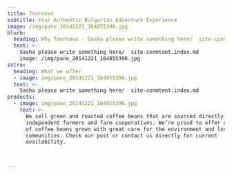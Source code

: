 ```yaml
---
title: Tournovo
subtitle: Your Authentic Bulgarian Adventure Experience
image: /img/pano_20141221_164855396.jpg
blurb:
  heading: Why Tournovo - Sasha please write something here/  site-conmtent.index.md?
  text: >-
    Sasha please write something here/  site-conmtent.index.md
    image: /img/pano_20141221_164855396.jpg
intro:
  heading: What we offer
  - image: img/pano_20141221_164855396.jpg
  text: >-
    Sasha please write something here/  site-conmtent.index.md
products:
  - image: img/pano_20141221_164855396.jpg
    text: >-
      We sell green and roasted coffee beans that are sourced directly from
      independent farmers and farm cooperatives. We’re proud to offer a variety
      of coffee beans grown with great care for the environment and local
      communities. Check our post or contact us directly for current
      availability.



---
```

